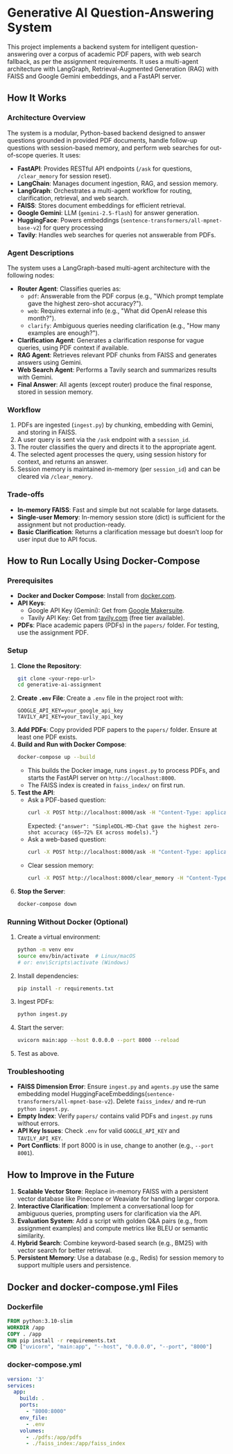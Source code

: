 # Generative AI Question-Answering System

This project implements a backend system for intelligent question-answering over a corpus of academic PDF papers, with web search fallback, as per the assignment requirements. It uses a multi-agent architecture with LangGraph, Retrieval-Augmented Generation (RAG) with FAISS and Google Gemini embeddings, and a FastAPI server.

## How It Works

### Architecture Overview
The system is a modular, Python-based backend designed to answer questions grounded in provided PDF documents, handle follow-up questions with session-based memory, and perform web searches for out-of-scope queries. It uses:

- **FastAPI**: Provides RESTful API endpoints (`/ask` for questions, `/clear_memory` for session reset).
- **LangChain**: Manages document ingestion, RAG, and session memory.
- **LangGraph**: Orchestrates a multi-agent workflow for routing, clarification, retrieval, and web search.
- **FAISS**: Stores document embeddings for efficient retrieval.
- **Google Gemini**: LLM (`gemini-2.5-flash`) for answer generation.
- **HuggingFace**: Powers embeddings (`sentence-transformers/all-mpnet-base-v2`) for query processing
- **Tavily**: Handles web searches for queries not answerable from PDFs.

### Agent Descriptions
The system uses a LangGraph-based multi-agent architecture with the following nodes:
- **Router Agent**: Classifies queries as:
  - `pdf`: Answerable from the PDF corpus (e.g., "Which prompt template gave the highest zero-shot accuracy?").
  - `web`: Requires external info (e.g., "What did OpenAI release this month?").
  - `clarify`: Ambiguous queries needing clarification (e.g., "How many examples are enough?").
- **Clarification Agent**: Generates a clarification response for vague queries, using PDF context if available.
- **RAG Agent**: Retrieves relevant PDF chunks from FAISS and generates answers using Gemini.
- **Web Search Agent**: Performs a Tavily search and summarizes results with Gemini.
- **Final Answer**: All agents (except router) produce the final response, stored in session memory.

### Workflow
1. PDFs are ingested (`ingest.py`) by chunking, embedding with Gemini, and storing in FAISS.
2. A user query is sent via the `/ask` endpoint with a `session_id`.
3. The router classifies the query and directs it to the appropriate agent.
4. The selected agent processes the query, using session history for context, and returns an answer.
5. Session memory is maintained in-memory (per `session_id`) and can be cleared via `/clear_memory`.

### Trade-offs
- **In-memory FAISS**: Fast and simple but not scalable for large datasets.
- **Single-user Memory**: In-memory session store (dict) is sufficient for the assignment but not production-ready.
- **Basic Clarification**: Returns a clarification message but doesn’t loop for user input due to API focus.

## How to Run Locally Using Docker-Compose

### Prerequisites
- **Docker and Docker Compose**: Install from [docker.com](https://www.docker.com/).
- **API Keys**:
  - Google API Key (Gemini): Get from [Google Makersuite](https://makersuite.google.com/).
  - Tavily API Key: Get from [tavily.com](https://tavily.com/) (free tier available).
- **PDFs**: Place academic papers (PDFs) in the `papers/` folder. For testing, use the assignment PDF.

### Setup
1. **Clone the Repository**:
   ```bash
   git clone <your-repo-url>
   cd generative-ai-assignment
   ```
2. **Create `.env` File**:
   Create a `.env` file in the project root with:
   ```
   GOOGLE_API_KEY=your_google_api_key
   TAVILY_API_KEY=your_tavily_api_key
   ```
3. **Add PDFs**:
   Copy provided PDF papers to the `papers/` folder. Ensure at least one PDF exists.
4. **Build and Run with Docker Compose**:
   ```bash
   docker-compose up --build
   ```
   - This builds the Docker image, runs `ingest.py` to process PDFs, and starts the FastAPI server on `http://localhost:8000`.
   - The FAISS index is created in `faiss_index/` on first run.
5. **Test the API**:
   - Ask a PDF-based question:
     ```bash
     curl -X POST http://localhost:8000/ask -H "Content-Type: application/json" -d '{"question":"Which prompt template gave the highest zero-shot accuracy on Spider in Zhang et al. (2024)?","session_id":"user1"}'
     ```
     Expected: `{"answer": "SimpleDDL-MD-Chat gave the highest zero-shot accuracy (65–72% EX across models)."}`
   - Ask a web-based question:
     ```bash
     curl -X POST http://localhost:8000/ask -H "Content-Type: application/json" -d '{"question":"What did OpenAI release this month?","session_id":"user1"}'
     ```
   - Clear session memory:
     ```bash
     curl -X POST http://localhost:8000/clear_memory -H "Content-Type: application/json" -d '"user1"'
     ```
6. **Stop the Server**:
   ```bash
   docker-compose down
   ```

### Running Without Docker (Optional)
1. Create a virtual environment:
   ```bash
   python -m venv env
   source env/bin/activate  # Linux/macOS
   # or: env\Scripts\activate (Windows)
   ```
2. Install dependencies:
   ```bash
   pip install -r requirements.txt
   ```
3. Ingest PDFs:
   ```bash
   python ingest.py
   ```
4. Start the server:
   ```bash
   uvicorn main:app --host 0.0.0.0 --port 8000 --reload
   ```
5. Test as above.

### Troubleshooting
- **FAISS Dimension Error**: Ensure `ingest.py` and `agents.py` use the same embedding model HuggingFaceEmbeddings(`sentence-transformers/all-mpnet-base-v2`). Delete `faiss_index/` and re-run `python ingest.py`.
- **Empty Index**: Verify `papers/` contains valid PDFs and `ingest.py` runs without errors.
- **API Key Issues**: Check `.env` for valid `GOOGLE_API_KEY` and `TAVILY_API_KEY`.
- **Port Conflicts**: If port 8000 is in use, change to another (e.g., `--port 8001`).

## How to Improve in the Future
1. **Scalable Vector Store**: Replace in-memory FAISS with a persistent vector database like Pinecone or Weaviate for handling larger corpora.
2. **Interactive Clarification**: Implement a conversational loop for ambiguous queries, prompting users for clarification via the API.
3. **Evaluation System**: Add a script with golden Q&A pairs (e.g., from assignment examples) and compute metrics like BLEU or semantic similarity.
4. **Hybrid Search**: Combine keyword-based search (e.g., BM25) with vector search for better retrieval.
5. **Persistent Memory**: Use a database (e.g., Redis) for session memory to support multiple users and persistence.

## Docker and docker-compose.yml Files

### Dockerfile
```dockerfile
FROM python:3.10-slim
WORKDIR /app
COPY . /app
RUN pip install -r requirements.txt
CMD ["uvicorn", "main:app", "--host", "0.0.0.0", "--port", "8000"]
```

### docker-compose.yml
```yaml
version: '3'
services:
  app:
    build: .
    ports:
      - "8000:8000"
    env_file:
      - .env
    volumes:
      - ./pdfs:/app/pdfs
      - ./faiss_index:/app/faiss_index
```
